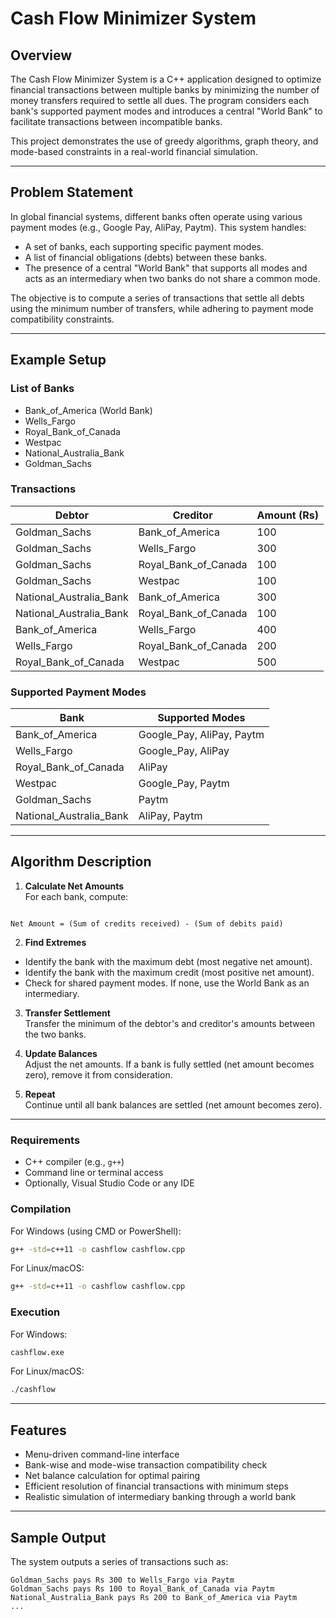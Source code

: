
# Cash Flow Minimizer System

## Overview

The Cash Flow Minimizer System is a C++ application designed to optimize financial transactions between multiple banks by minimizing the number of money transfers required to settle all dues. The program considers each bank's supported payment modes and introduces a central "World Bank" to facilitate transactions between incompatible banks.

This project demonstrates the use of greedy algorithms, graph theory, and mode-based constraints in a real-world financial simulation.

---

## Problem Statement

In global financial systems, different banks often operate using various payment modes (e.g., Google Pay, AliPay, Paytm). This system handles:

- A set of banks, each supporting specific payment modes.
- A list of financial obligations (debts) between these banks.
- The presence of a central "World Bank" that supports all modes and acts as an intermediary when two banks do not share a common mode.

The objective is to compute a series of transactions that settle all debts using the minimum number of transfers, while adhering to payment mode compatibility constraints.

---

## Example Setup

### List of Banks

- Bank_of_America (World Bank)
- Wells_Fargo
- Royal_Bank_of_Canada
- Westpac
- National_Australia_Bank
- Goldman_Sachs

### Transactions

| Debtor                  | Creditor                | Amount (Rs) |
|-------------------------|-------------------------|-------------|
| Goldman_Sachs           | Bank_of_America         | 100         |
| Goldman_Sachs           | Wells_Fargo             | 300         |
| Goldman_Sachs           | Royal_Bank_of_Canada    | 100         |
| Goldman_Sachs           | Westpac                 | 100         |
| National_Australia_Bank | Bank_of_America         | 300         |
| National_Australia_Bank | Royal_Bank_of_Canada    | 100         |
| Bank_of_America         | Wells_Fargo             | 400         |
| Wells_Fargo             | Royal_Bank_of_Canada    | 200         |
| Royal_Bank_of_Canada    | Westpac                 | 500         |

### Supported Payment Modes

| Bank                    | Supported Modes         |
|-------------------------|--------------------------|
| Bank_of_America         | Google_Pay, AliPay, Paytm|
| Wells_Fargo             | Google_Pay, AliPay       |
| Royal_Bank_of_Canada    | AliPay                   |
| Westpac                 | Google_Pay, Paytm        |
| Goldman_Sachs           | Paytm                    |
| National_Australia_Bank | AliPay, Paytm            |

---

## Algorithm Description

1. **Calculate Net Amounts**  
   For each bank, compute:  
```

Net Amount = (Sum of credits received) - (Sum of debits paid)

````

2. **Find Extremes**  
- Identify the bank with the maximum debt (most negative net amount).
- Identify the bank with the maximum credit (most positive net amount).
- Check for shared payment modes. If none, use the World Bank as an intermediary.

3. **Transfer Settlement**  
Transfer the minimum of the debtor's and creditor's amounts between the two banks.

4. **Update Balances**  
Adjust the net amounts. If a bank is fully settled (net amount becomes zero), remove it from consideration.

5. **Repeat**  
Continue until all bank balances are settled (net amount becomes zero).

---


### Requirements

- C++ compiler (e.g., `g++`)
- Command line or terminal access
- Optionally, Visual Studio Code or any IDE

### Compilation

For Windows (using CMD or PowerShell):

```bash
g++ -std=c++11 -o cashflow cashflow.cpp
````

For Linux/macOS:

```bash
g++ -std=c++11 -o cashflow cashflow.cpp
```

### Execution

For Windows:

```bash
cashflow.exe
```

For Linux/macOS:

```bash
./cashflow
```

---

## Features

* Menu-driven command-line interface
* Bank-wise and mode-wise transaction compatibility check
* Net balance calculation for optimal pairing
* Efficient resolution of financial transactions with minimum steps
* Realistic simulation of intermediary banking through a world bank

---

## Sample Output

The system outputs a series of transactions such as:

```
Goldman_Sachs pays Rs 300 to Wells_Fargo via Paytm
Goldman_Sachs pays Rs 100 to Royal_Bank_of_Canada via Paytm
National_Australia_Bank pays Rs 200 to Bank_of_America via Paytm
...
```


